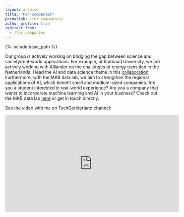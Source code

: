 ```yaml
---
layout: archive
title: "For companies"
permalink: /for_companies/
author_profile: true
redirect_from:
  - /for_companies
---
```


{% include base_path %}

Our group is actively working on bridging the gap between science and society/real-world applications. For example, at Radboud University, we are actively working with Alliander on the challenges of energy transition in the Netherlands. I lead the AI and data science theme in this [collaboration](https://www.ru.nl/en/about-us/organisation/partners-and-networks/alliander). Furthermore, with the MKB data lab, we aim to strengthen the regional applications of AI, which benefit small and medium-sized companies. Are you a student interested in real-world experience? Are you a company that wants to incorporate machine learning and AI in your business? Check out the MKB data lab [here](https://www.ru.nl/en/about-us/news/mkb-datalab-oost-helps-companies-with-the-implementation-of-artificial-intelligence) or get in touch directly. 

See the video with me on TechGerlderland channel: 

<iframe width="560" height="315" src="https://www.youtube.com/embed/hzA8pIapkhw?si=NU4tMmjOT6KWWcTb" title="YouTube video player" frameborder="0" allow="accelerometer; autoplay; clipboard-write; encrypted-media; gyroscope; picture-in-picture; web-share" referrerpolicy="strict-origin-when-cross-origin" allowfullscreen></iframe>

